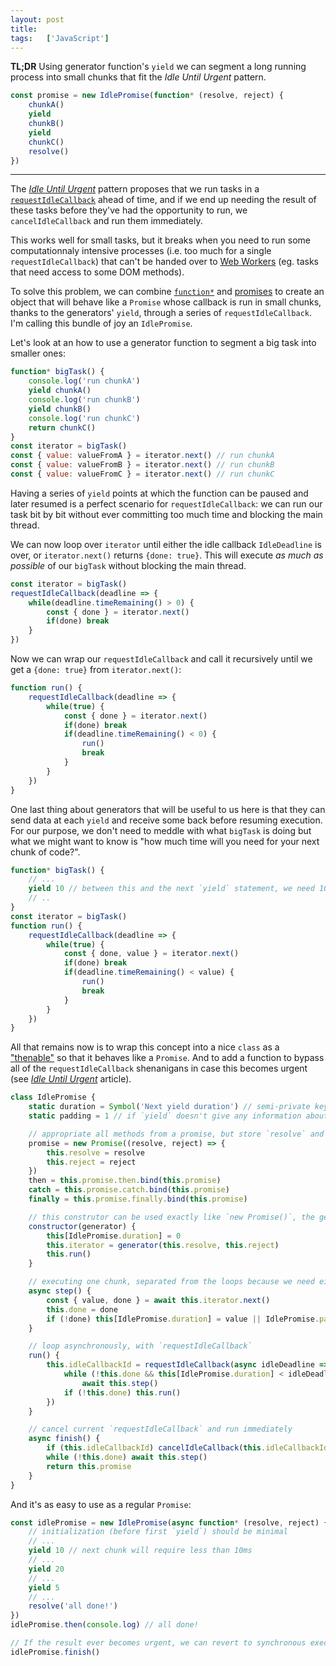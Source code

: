 ```yaml
---
layout: post
title:  
tags:   ['JavaScript']
---
```


**TL;DR** Using generator function's `yield` we can segment a long running process into small chunks that fit the *Idle Until Urgent* pattern.
``` javascript
const promise = new IdlePromise(function* (resolve, reject) {
	chunkA()
	yield
	chunkB()
	yield
	chunkC()
	resolve()
})
```

<hr>

The [*Idle Until Urgent*](http://til.florianpellet.com/2019/07/15/Idle-until-urgent/) pattern proposes that we run tasks in a [`requestIdleCallback`](https://developer.mozilla.org/en-US/docs/Web/API/Window/requestIdleCallback) ahead of time, and if we end up needing the result of these tasks before they've had the opportunity to run, we `cancelIdleCallback` and run them immediately.

This works well for small tasks, but it breaks when you need to run some computationnaly intensive processes (i.e. too much for a single `requestIdleCallback`) that can't be handed over to [Web Workers](https://developer.mozilla.org/en-US/docs/Web/API/Web_Workers_API) (eg. tasks that need access to some DOM methods). 

To solve this problem, we can combine [`function*`](https://developer.mozilla.org/en-US/docs/Web/JavaScript/Reference/Statements/function*) and [promises](https://developer.mozilla.org/en-US/docs/Web/JavaScript/Reference/Global_Objects/Promise) to create an object that will behave like a `Promise` whose callback is run in small chunks, thanks to the generators' `yield`, through a series of `requestIdleCallback`. I'm calling this bundle of joy an `IdlePromise`.

Let's look at an how to use a generator function to segment a big task into smaller ones:

```javascript
function* bigTask() {
	console.log('run chunkA')
	yield chunkA()
	console.log('run chunkB')
	yield chunkB()
	console.log('run chunkC')
	return chunkC()
}
const iterator = bigTask()
const { value: valueFromA } = iterator.next() // run chunkA
const { value: valueFromB } = iterator.next() // run chunkB
const { value: valueFromC } = iterator.next() // run chunkC
```

Having a series of `yield` points at which the function can be paused and later resumed is a perfect scenario for `requestIdleCallback`: we can run our task bit by bit without ever committing too much time and blocking the main thread.

We can now loop over `iterator` until either the idle callback `IdleDeadline` is over, or `iterator.next()` returns `{done: true}`. This will execute *as much as possible* of our `bigTask` without blocking the main thread.

```javascript
const iterator = bigTask()
requestIdleCallback(deadline => {
	while(deadline.timeRemaining() > 0) {
		const { done } = iterator.next()
		if(done) break
	}
})
```

Now we can wrap our `requestIdleCallback` and call it recursively until we get a `{done: true}` from `iterator.next()`:

```javascript
function run() {
	requestIdleCallback(deadline => {
		while(true) {
			const { done } = iterator.next()
			if(done) break
			if(deadline.timeRemaining() < 0) {
				run()
				break
			}
		}
	})
}
```

One last thing about generators that will be useful to us here is that they can send data at each `yield` and receive some back before resuming execution. For our purpose, we don't need to meddle with what `bigTask` is doing but what we might want to know is "how much time will you need for your next chunk of code?".

```javascript
function* bigTask() {
	// ...
	yield 10 // between this and the next `yield` statement, we need 10ms
	// ..
}
const iterator = bigTask()
function run() {
	requestIdleCallback(deadline => {
		while(true) {
			const { done, value } = iterator.next()
			if(done) break
			if(deadline.timeRemaining() < value) {
				run()
				break
			}
		}
	})
}
```

All that remains now is to wrap this concept into a nice `class` as a ["thenable"](http://til.florianpellet.com/2019/07/31/Thenables-and-trigger-promises/) so that it behaves like a `Promise`. And to add a function to bypass all of the `requestIdleCallback` shenanigans in case this becomes urgent (see [*Idle Until Urgent*](http://til.florianpellet.com/2019/07/15/Idle-until-urgent/) article).

```javascript
class IdlePromise {
	static duration = Symbol('Next yield duration') // semi-private key because messing with this would break stuff
	static padding = 1 // if `yield` doesn't give any information about timing, assume 1ms

	// appropriate all methods from a promise, but store `resolve` and `reject` to be used elsewhere
	promise = new Promise((resolve, reject) => {
		this.resolve = resolve
		this.reject = reject
	})
	then = this.promise.then.bind(this.promise)
	catch = this.promise.catch.bind(this.promise)
	finally = this.promise.finally.bind(this.promise)

	// this construtor can be used exactly like `new Promise()`, the generator will receive `resolve` and `reject`
	constructor(generator) {
		this[IdlePromise.duration] = 0
		this.iterator = generator(this.resolve, this.reject)
		this.run()
	}

	// executing one chunk, separated from the loops because we need either synchronous or asynchronous calls
	async step() {
		const { value, done } = await this.iterator.next()
		this.done = done
		if (!done) this[IdlePromise.duration] = value || IdlePromise.padding
	}

	// loop asynchronously, with `requestIdleCallback`
	run() {
		this.idleCallbackId = requestIdleCallback(async idleDeadline => {
			while (!this.done && this[IdlePromise.duration] < idleDeadline.timeRemaining())
				await this.step()
			if (!this.done) this.run()
		})
	}

	// cancel current `requestIdleCallback` and run immediately
	async finish() {
		if (this.idleCallbackId) cancelIdleCallback(this.idleCallbackId)
		while (!this.done) await this.step()
		return this.promise
	}
}
```

And it's as easy to use as a regular `Promise`:

```javascript
const idlePromise = new IdlePromise(async function* (resolve, reject) {
	// initialization (before first `yield`) should be minimal
	// ...
	yield 10 // next chunk will require less than 10ms
	// ...
	yield 20
	// ...
	yield 5
	// ...
	resolve('all done!')
})
idlePromise.then(console.log) // all done!

// If the result ever becomes urgent, we can revert to synchronous execution
idlePromise.finish()
```